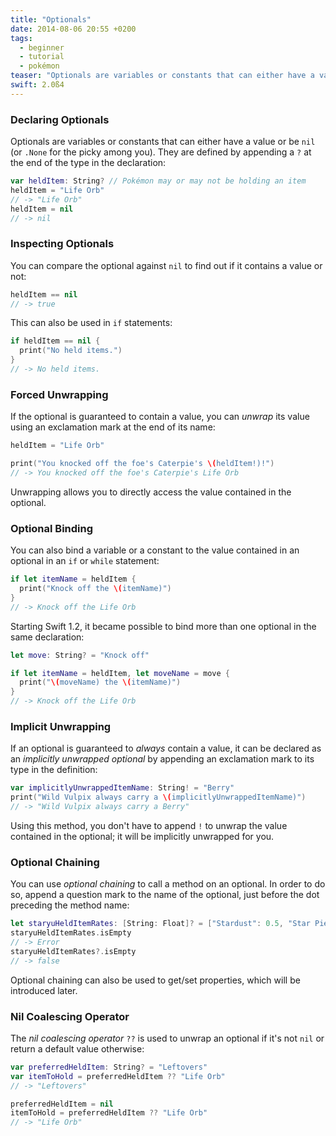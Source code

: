 ```yaml
---
title: "Optionals"
date: 2014-08-06 20:55 +0200
tags:
  - beginner
  - tutorial
  - pokémon
teaser: "Optionals are variables or constants that can either have a value or be nil."
swift: 2.0ß4
---
```


### Declaring Optionals

Optionals are variables or constants that can either have a value or be `nil` (or `.None` for the picky among you).
They are defined by appending a `?` at the end of the type in the declaration:

~~~swift
var heldItem: String? // Pokémon may or may not be holding an item
heldItem = "Life Orb"
// -> "Life Orb"
heldItem = nil
// -> nil
~~~

### Inspecting Optionals

You can compare the optional against `nil` to find out if it contains a value or not:

~~~swift
heldItem == nil
// -> true
~~~

This can also be used in `if` statements:

~~~swift
if heldItem == nil {
  print("No held items.")
}
// -> No held items.
~~~

### Forced Unwrapping

If the optional is guaranteed to contain a value, you can *unwrap* its value using an exclamation mark at the end of its name:

~~~swift
heldItem = "Life Orb"

print("You knocked off the foe's Caterpie's \(heldItem!)!")
// -> You knocked off the foe's Caterpie's Life Orb
~~~

Unwrapping allows you to directly access the value contained in the optional.

### Optional Binding

You can also bind a variable or a constant to the value contained in an optional in an `if` or `while` statement:

~~~swift
if let itemName = heldItem {
  print("Knock off the \(itemName)")
}
// -> Knock off the Life Orb
~~~

Starting Swift 1.2, it became possible to bind more than one optional in the same declaration:

~~~swift
let move: String? = "Knock off"

if let itemName = heldItem, let moveName = move {
  print("\(moveName) the \(itemName)")
}
// -> Knock off the Life Orb
~~~

### Implicit Unwrapping

If an optional is guaranteed to *always* contain a value, it can be declared as an *implicitly unwrapped optional* by appending an exclamation mark to its type in the definition:

~~~swift
var implicitlyUnwrappedItemName: String! = "Berry"
print("Wild Vulpix always carry a \(implicitlyUnwrappedItemName)")
// -> "Wild Vulpix always carry a Berry"
~~~

Using this method, you don't have to append `!` to unwrap the value contained in the optional; it will be implicitly unwrapped for you.

### Optional Chaining

You can use *optional chaining* to call a method on an optional. In order to do so, append a question mark to the name of the optional, just before the dot preceding the method name:

~~~swift
let staryuHeldItemRates: [String: Float]? = ["Stardust": 0.5, "Star Piece": 0.05]
staryuHeldItemRates.isEmpty
// -> Error
staryuHeldItemRates?.isEmpty
// -> false
~~~

Optional chaining can also be used to get/set properties, which will be introduced later.

### Nil Coalescing Operator

The *nil coalescing operator* `??` is used to unwrap an optional if it's not `nil` or return a default value otherwise:

~~~swift
var preferredHeldItem: String? = "Leftovers"
var itemToHold = preferredHeldItem ?? "Life Orb"
// -> "Leftovers"

preferredHeldItem = nil
itemToHold = preferredHeldItem ?? "Life Orb"
// -> "Life Orb"
~~~
